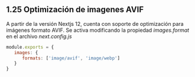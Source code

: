 ## 1.25 Optimización de imagenes AVIF

A partir de la versión Nextjs 12, cuenta con soporte de optimización
para imágenes formato AVIF. Se activa modificando la propiedad
*images.format* en el archivo *next.config.js*

``` javascript
module.exports = {
   images: {
      formats: ['image/avif', 'image/webp']
   }
}
```

